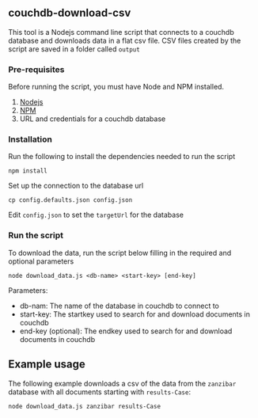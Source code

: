 ## couchdb-download-csv

This tool is a Nodejs command line script that connects to a couchdb database and downloads data in a flat csv file. CSV files created by the script are saved in a folder called `output`

### Pre-requisites

Before running the script, you must have Node and NPM installed. 

1. [Nodejs](https://nodejs.org/en/download/)
2. [NPM](https://docs.npmjs.com/downloading-and-installing-node-js-and-npm)
3. URL and credentials for a couchdb database

### Installation

Run the following to install the dependencies needed to run the script

    npm install
    
Set up the connection to the database url

    cp config.defaults.json config.json

Edit `config.json` to set the `targetUrl` for the database
    
### Run the script

To download the data, run the script below filling in the required and optional parameters

    node download_data.js <db-name> <start-key> [end-key]
    
Parameters:
- db-nam: The name of the database in couchdb to connect to
- start-key: The startkey used to search for and download documents in couchdb
- end-key (optional): The endkey used to search for and download documents in couchdb

## Example usage

The following example downloads a csv of the data from the `zanzibar` database with all documents starting with `results-Case`:

    node download_data.js zanzibar results-Case
    
